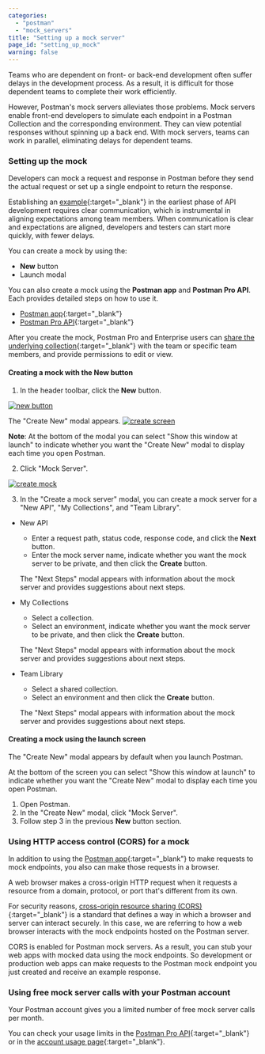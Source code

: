 ```yaml
---
categories:
  - "postman"
  - "mock_servers"
title: "Setting up a mock server"
page_id: "setting_up_mock"
warning: false
---
```


Teams who are dependent on front- or back-end development often suffer delays in the development process. As a result, it is difficult for those dependent teams to complete their work efficiently.  

However, Postman's mock servers alleviates those problems. Mock servers enable front-end developers to simulate each endpoint in a Postman Collection and the corresponding environment. They can view potential responses without spinning up a back end. With mock servers, teams can work in parallel, eliminating delays for dependent teams.

### Setting up the mock

Developers can mock a request and response in Postman before they send the actual request or set up a single endpoint to return the response. 

Establishing an [example](/docs/postman/collections/examples){:target="_blank"} in the earliest phase of API development requires clear communication, which is instrumental in aligning expectations among team members. When communication is clear and expectations are aligned, developers and testers can start more quickly, with fewer delays.


You can create a mock by using the: 

  * **New** button
  *  Launch modal 

  
You can also create a mock using the **Postman app** and **Postman Pro API**. Each provides detailed steps on how to use it.

* [Postman app](/docs/postman/mock_servers/mocking_with_examples){:target="_blank"} 
* [Postman Pro API](/docs/postman/mock_servers/mock_with_api){:target="_blank"}


After you create the mock, Postman Pro and Enterprise users can [share the underlying collection](/docs/postman/team_library/sharing#sharing-collections){:target="_blank"} with the team or specific team members, and provide permissions to edit or view.


#### Creating a mock with the New button

1. In the header toolbar, click the **New** button.

[![new button](https://s3.amazonaws.com/postman-static-getpostman-com/postman-docs/HeaderToolBar.png)](https://s3.amazonaws.com/postman-static-getpostman-com/postman-docs/HeaderToolBar.png)

The "Create New" modal appears.
[![create screen](https://s3.amazonaws.com/postman-static-getpostman-com/postman-docs/create_new_screen.png)](https://s3.amazonaws.com/postman-static-getpostman-com/postman-docs/create_new_screen.png)

**Note**: At the bottom of the modal you can select "Show this window at launch" to indicate whether you want the "Create New" modal to display each time you open Postman.

<ol start="2">
  <li>Click "Mock Server".</li>
</ol>

[![create mock](https://s3.amazonaws.com/postman-static-getpostman-com/postman-docs/create_mock.png)](https://s3.amazonaws.com/postman-static-getpostman-com/postman-docs/create_mock.png)

<ol start="3">
  <li>In the "Create a mock server" modal, you can create a mock server for a "New API", "My Collections", and "Team Library".</li>
</ol>

   * New API
     
     * Enter a request path, status code, response code, and click the **Next** button.
     * Enter the mock server name, indicate whether you want the mock server to be private, and then click the **Create** button.
     
     The "Next Steps" modal appears with information about the mock server and provides suggestions about next steps.
    
   * My Collections
   
     * Select a collection.
     * Select an environment, indicate whether you want the mock server to be private, and then click the **Create** button.
     
     The "Next Steps" modal appears with information about the mock server and provides suggestions about next steps.
     
   * Team Library
   
     * Select a shared collection.
     * Select an environment and then click the **Create** button.
     
     The "Next Steps" modal appears with information about the mock server and provides suggestions about next steps.
     
#### Creating a mock using the launch screen

The "Create New" modal appears by default when you launch Postman. 

At the bottom of the screen you can select "Show this window at launch" to indicate whether you want the "Create New" modal to display each time you open Postman.

1. Open Postman.
2. In the "Create New" modal, click "Mock Server".
3. Follow step 3 in the previous **New** button section. 

### Using HTTP access control (CORS) for a mock

In addition to using the [Postman app](/docs/postman/mock_servers/mocking_with_examples){:target="_blank"} to make requests to mock endpoints, you also can make those requests in a browser.

A web browser makes a cross-origin HTTP request when it requests a resource from a domain, protocol, or port that's different from its own. 

For security reasons, [cross-origin resource sharing (CORS)](https://developer.mozilla.org/en-US/docs/Web/HTTP/Access_control_CORS){:target="_blank"} is a standard that defines a way in which a browser and server can interact securely. In this case, we are referring to how a web browser interacts with the mock endpoints hosted on the Postman server.

CORS is enabled for Postman mock servers. As a result, you can stub your web apps with mocked data using the mock endpoints. So development or production web apps can make requests to the Postman mock endpoint you just created and receive an example response.

### Using free mock server calls with your Postman account

Your Postman account gives you a limited number of free mock server calls per month. 

You can check your usage limits in the [Postman Pro API](https://docs.api.getpostman.com){:target="_blank"} or in the [account usage page](https://go.pstmn.io/postman-account-limits){:target="_blank"}.
